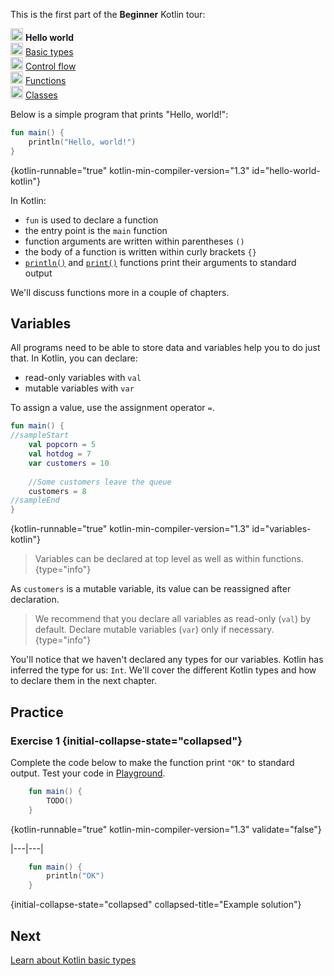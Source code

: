 [//]: # (title: Hello world)

<microformat>
    <p>This is the first part of the <strong>Beginner</strong> Kotlin tour:</p>
    <p><img src="icon-1.svg" width="20" alt="First step"/> <strong>Hello world</strong><br/><img src="icon-2-todo.svg" width="20" alt="Second step"/> <a href="kotlin-tour-types.md">Basic types</a><br/><img src="icon-3-todo.svg" width="20" alt="Third step"/> <a href="kotlin-tour-control-flow.md">Control flow</a><br/><img src="icon-4-todo.svg" width="20" alt="Fourth step"/> <a href="kotlin-tour-functions.md">Functions</a><br/><img src="icon-5-todo.svg" width="20" alt="Fifth step"/> <a href="kotlin-tour-classes-part-1.md">Classes</a></p>
</microformat>

Below is a simple program that prints "Hello, world!":

```kotlin
fun main() {
    println("Hello, world!")
}
```
{kotlin-runnable="true" kotlin-min-compiler-version="1.3" id="hello-world-kotlin"}

In Kotlin:
* `fun` is used to declare a function
* the entry point is the `main` function
* function arguments are written within parentheses `()`
* the body of a function is written within curly brackets `{}`
* [`println()`](https://kotlinlang.org/api/latest/jvm/stdlib/kotlin.io/println.html) and [`print()`](https://kotlinlang.org/api/latest/jvm/stdlib/kotlin.io/print.html) functions print their arguments to standard output

We'll discuss functions more in a couple of chapters.

## Variables

All programs need to be able to store data and variables help you to do just that. In Kotlin, you can declare:
* read-only variables with `val`
* mutable variables with `var`

To assign a value, use the assignment operator `=`.

```kotlin
fun main() { 
//sampleStart
    val popcorn = 5
    val hotdog = 7
    var customers = 10
    
    //Some customers leave the queue
    customers = 8
//sampleEnd
}
```
{kotlin-runnable="true" kotlin-min-compiler-version="1.3" id="variables-kotlin"}

> Variables can be declared at top level as well as within functions.
{type="info"}

As `customers` is a mutable variable, its value can be reassigned after declaration.

> We recommend that you declare all variables as read-only (`val`) by default. Declare mutable variables (`var`) only if 
> necessary.
{type="info"}

You'll notice that we haven't declared any types for our variables. Kotlin has inferred the type for us: `Int`. We'll cover
the different Kotlin types and how to declare them in the next chapter.

## Practice

### Exercise 1 {initial-collapse-state="collapsed"}
Complete the code below to make the function print `"OK"` to standard output. Test your code in [Playground](https://play.kotlinlang.org).
```kotlin
    fun main() {
        TODO()
    }
```
{kotlin-runnable="true" kotlin-min-compiler-version="1.3" validate="false"}

|---|---|
```kotlin
    fun main() {
        println("OK")
    }
```
{initial-collapse-state="collapsed" collapsed-title="Example solution"}

## Next
[Learn about Kotlin basic types](kotlin-tour-types.md)
